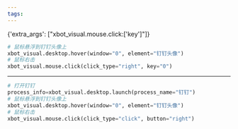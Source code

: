 ```yaml
---
tags:
---
```

{'extra_args': ["xbot_visual.mouse.click:['key']"]}
```python
# 鼠标悬浮到钉钉头像上
xbot_visual.desktop.hover(window="0", element="钉钉头像")
# 鼠标右击
xbot_visual.mouse.click(click_type="right", key="0")
```
---
```python
# 打开钉钉
process_info=xbot_visual.desktop.launch(process_name="钉钉")
# 鼠标悬浮到钉钉头像上
xbot_visual.desktop.hover(window="0", element="钉钉头像")
# 鼠标右击
xbot_visual.mouse.click(click_type="click", button="right")
```
